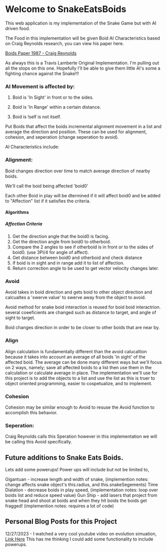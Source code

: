 # Welcome to SnakeEatsBoids

This web application is my implementation of the Snake Game but with AI driven food.

The Food in this implementation will be given Boid AI Characteristics based on Craig Reynolds research, you can view his paper here.

[Boids Paper 1987 - Craig Reynolds](https://team.inria.fr/imagine/files/2014/10/flocks-hers-and-schools.pdf)

As always this is a Travis Lamberte Original Implementation. I'm pulling out all the stops on this one. Hopefully I'll be able to give them little AI's some a fighting chance against the Snake!!!

### AI Movement is affected by:

1. Boid is 'In Sight' in front or to the sides.

2. Boid is 'In Range' within a certain distance.

3. Boid is !self is not itself. 

Put Boids that affect the boids incremental alignment movement in a list and average the direction and position. These can be used for alignment, cohesion, and seperation (change seperation to avoid). 

AI Characteristics include:


### Alignment:

Boid changes direction over time to match average direction of nearby boids.

We'll call the boid being affected 'boid0'

Each other Boid in play will be dtermined if it will affect boid0 and be added to "Affection" list if it satisfies the criteria.

#### Algorithms

##### Affection Criteria

1. Get the direction angle that the boid0 is facing.
2. Get the direction angle from boid0 to otherboid.
3. Compare the 2 angles to see if otherboid is in front or to the sides of boid0. (use 3PI/4 for angle of affect).
4. Get distance between boid0 and otherboid and check distance
5. If boid is in sight and in range add it to list of affection.
6. Return correction angle to be used to get vector velocity changes later. 

### Avoid

Avoid takes in boid direction and gets boid to other object direction and calcualtes a 'swerve value' to swerve away from the object to avoid.

Avoid method for snake boid interaction is reused for boid boid interactrion. several coeeficients are changed such as distance to target, and angle of sight to target.

Boid changes direction in order to be closer to other boids that are near by.

### Align

Align calculation is fundamentally different than the avoid calucaltion because it takes into account an average of all boids 'in sight' of the affected boid. The average can be done many different ways but we'll 
focus on 2 ways, namely; save all affected boids to a list then use them in the calculation or calculate average in place. The implementation we'll use for this project is to add the objects to a list and use the list as this is truer to object oriented programming, easier to cospetualize, and to implement. 

### Cohesion

Cohesion may be similar enough to Avoid to resuse the Avoid function to accomplish this behavior.

### Seperation:

Craig Reynolds calls this Speration however in this implementation we will be calling this Avoid specifically.


## Future additions to Snake Eats Boids.

Lets add some powerups! Power ups will include but not be limited to,

Gigantuan - increase length and width of snake, (implemention notes: change affects snake object's this.radius, and this.snakeSegements)
Time Dialation - decrease boids in play speed, (implementation notes: loop over boids list and reduce speed value)
Gun Ship - add lasers that project from snake head and shoot at boids and when they hit boids the boids get fragged! (implemention notes: requires a lot of code)

## Personal Blog Posts for this Project

12/27/2023 - I watched a very cool youtube video on evolution simuation, [Link Here](https://www.youtube.com/watch?v=xBQ3knSi0Uo&t=1331s)
This has me thinking I could add some functionality to include powerups. 



